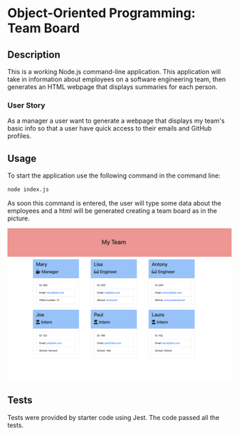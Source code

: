 # Object-Oriented Programming: Team Board

## Description 

This is a working Node.js command-line application. This application will take in information about employees on a software engineering team, then generates an HTML webpage that displays summaries for each person. 

### User Story

As a manager a user want to generate a webpage that displays my team's basic info so that a user have quick access to their emails and GitHub profiles.

## Usage 

To start the application use the following command in the command line:

```bash
node index.js
```

As soon this command is entered, the user will type some data about the employees and a html will be generated creating a team board as in the picture. 

![screenshot](./assets/images/Screenshot%20.png)

## Tests

Tests were provided by starter code using Jest. The code passed all the tests.


